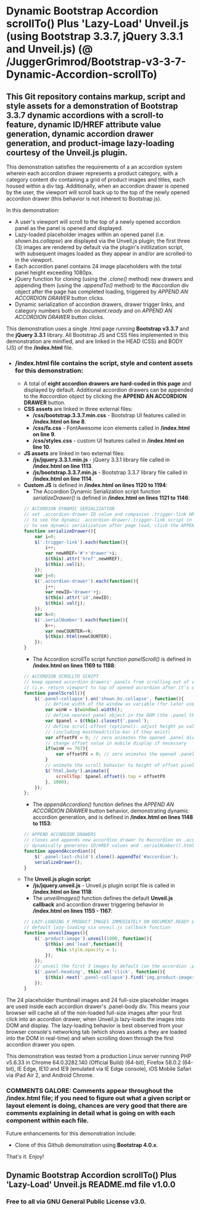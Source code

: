 # Dynamic Bootstrap Accordion scrollTo() Plus 'Lazy-Load' Unveil.js (using Bootstrap 3.3.7, jQuery 3.3.1 and Unveil.js)  (@ /JuggerGrimrod/Bootstrap-v3-3-7-Dynamic-Accordion-scrollTo)

## This Git repository contains markup, script and style assets for a demonstration of Bootstrap 3.3.7 dynamic accordions with a scroll-to feature, dynamic ID/HREF attribute value generation, dynamic accordion drawer generation, and product-image lazy-loading courtesy of the Unveil.js plugin.  

This demonstration satisfies the requirements of a an accordion system wherein each accordion drawer represents a product category, with a category content div containing a grid of product images and titles, each housed within a div tag.  Additionally, when an accordion drawer is opened by the user, the viewport will scroll back up to the top of the newly opened accordion drawer (this behavior is not inherent to Bootstrap js).

In this demonstration:
  * A user's viewport will scroll to the top of a newly opened accordion panel as the panel is opened and displayed.  
  * Lazy-loaded placeholder images within an opened panel (i.e. *shown.bs.collapse*) are displayed via the Unveil.js plugin; the first three (3) images are rendered by default via the plugin's initilization script, with subsequent images loaded as they appear in and/or are scrolled-to in the viewport.
  * Each accordion panel contains 24 image placeholders with the total panel height exceeding 1080px.    
  * jQuery function for cloning (using the *.clone()* method) new drawers and appending them (using the *.appendTo()* method) to the *#accordion* div object after the page has completed loading, triggered by *APPEND AN ACCORDION DRAWER* button clicks.
  * Dynamic serialization of accordion drawers, drawer trigger links, and category numbers both on *document.ready* and on *APPEND AN ACCORDION DRAWER* button clicks.

This demonstration uses a single .html page running **Bootstrap v3.3.7** and the **jQuery 3.3.1** library.  All Bootstrap JS and CSS files implemented in this demonstration are minified, and are linked in the HEAD (CSS) and BODY (JS) of the **/index.html** file.

* ### /index.html file contains the script, style and content assets for this demonstration:
  * A total of **eight accordion drawers are hard-coded in this page** and displayed by default.  Additional accordion drawers can be appended to the *#accordion* object by clicking the **APPEND AN ACCORDION DRAWER** button.  
  * **CSS assets** are linked in three external files:
    * **/css/bootstrap.3.3.7.min.css** - Bootstrap UI features called in **/index.html on line 8**.
    * **/css/fa.css** - FontAwesome icon elements called in **/index.html on line 9**.
    * **/css/styles.css** - custom UI features called in **/index.html on line 10**.
  * **JS assets** are linked in two external files:
    * **/js/jquery.3.3.1.min.js** - jQuery 3.3.1 library file called in **/index.html on line 1113**.
    * **/js/bootstrap.3.3.7.min.js** - Bootstrap 3.3.7 library file called in **/index.html on line 1114**.  
  * **Custom JS** is defined in **/index.html on lines 1120 to 1194**:
    * The Accordion Dynamic Serialization script function *serializeDrawer()* is defined in **/index.html on lines 1121 to 1146**:
    ```javascript
    // ACCORDION DYNAMIC SERIALIZATION
    // set .accordion-drawer ID value and companion .trigger-link HREF attribute value on document.ready
    // to see the dynamic .accordion-drawer/.trigger-link script in action, load this page in a browser
    // to see dynamic serialization after page load, click the APPEND EXTRA ACCORDION DRAWERS button
    function serializeDrawer(){
        var i=0;
        $('.trigger-link').each(function(){
            i++;
            var newHREF='#'+'drawer'+i;
            $(this).attr('href',newHREF);
            $(this).val(i);
        });
        var j=0;
        $('.accordion-drawer').each(function(){
            j++;
            var newID='drawer'+j;
            $(this).attr('id',newID);
            $(this).val(j);
        });
        var k=0;
        $('.serialNumber').each(function(){
            k++;
            var newCOUNTER=+k;
            $(this).html(newCOUNTER);
        });
    }
    ```    
    * The Accordion scrollTo script function *panelScroll()* is defined in **/index.html on lines 1169 to 1188**:
    ```javascript
    // ACCORDION SCROLLTO SCRIPT 
    // keep opened accordion drawers' panels from scrolling out of view through the top of the viewport 
    // (i.e. return viewport to top of opened accordion after it's contents are displayed)
    function panelScroll(){
        $('.panel-collapse').on('shown.bs.collapse', function(){
            // define width of the window as variable (for later use in mobile viewports)
            var winW = $(window).width();
            // define nearest panel object in the DOM (the .panel that'll be clicked open/displayed)
            var $panel = $(this).closest('.panel');
            // define scroll-offset (optional): adjust height px value to account for content above panel 
            // (including masthead/title-bar if they exist)
            var offsetPX = 0; // zero animates the opened .panel div to the top of the viewport
            // change offset value in mobile display if necessary 
            if(winW <= 767){
                var offsetPX = 0; // zero animates the opened .panel div to the top of the viewport
            }
            // animate the scroll behavior to height of offset pixel value, duration 1s
            $('html,body').animate({
                scrollTop: $panel.offset().top + offsetPX
            }, 1000);             
        });      
    };
    ```
    * The *appendAccordion()* function defines the *APPEND AN ACCORDION DRAWER* button behavior, demonstrating dynamic accordion generation, and is defined in **/index.html on lines 1148 to 1153**:
    ```javascript
    // APPEND ACCORDION DRAWERS
    // clones and appends new accordion drawer to #accordion on .accordionBtn button click 
    // dynamically generates ID/HREF values and .serialNumber().html() with serializeDrawer() callback
    function appendAccordion(){           
        $('.panel:last-child').clone().appendTo('#accordion');
        serializeDrawer();
    } 
    ```
  * The **Unveil.js plugin script**:
    * **/js/jquery.unveil.js** - Unveil.js plugin script file is called in **/index.html on line 1118**:
    * The *unveilImages()* function defines the default **Unveil.js callback** and accordion drawer triggering behavior in **/index.html on lines 1155 - 1167**:
    ```javascript
    // LAZY-LOADING X PRODUCT IMAGES IMMEDIATELY ON DOCUMENT.READY USING UNVEIL.JS
    // default lazy-loading via unveil.js callback function 
    function unveilImages(){
        $('.product-image').unveil(1000, function(){
            $(this).on('load',function(){
                this.style.opacity = 1;
            });
        });
        // unveil the first 3 images by default (on the accordion .panel-heading click/'open' event)
        $('.panel-heading', this).on('click', function(){
            $(this).next('.panel-collapse').find('img.product-image:lt(3)').trigger('unveil');
        });
    }
    ```

The 24 placeholder thumbnail images and 24 full-size placeholder images are used inside each accordion drawer's .panel-body div.  This means your browser will cache all of the non-loaded full-size images after your first click into an accordion drawer, when Unveil.js lazy-loads the images into DOM and display.  The lazy-loading behavior is best observed from your browser console's networking tab (which shows assets a they are loaded into the DOM in real-time) and when scrolling down through the first accordion drawer you open.

This demonstration was tested from a production Linux server running PHP v5.6.33 in Chrome 64.0.3282.140 (Official Build) (64-bit), Firefox 58.0.2 (64-bit), IE Edge, IE10 and IE9 (emulated via IE Edge console), iOS Mobile Safari via iPad Air 2, and Android Chrome.

### COMMENTS GALORE: Comments appear throughout the **/index.html** file; if you need to figure out what a given script or layout element is doing, chances are very good that there are comments explaining in detail what is going on with each component within each file.

Future enhancements for this demonstration include:
  
  * Clone of this Github demonstration using **Bootstrap 4.0.x**.

That's it.  Enjoy!

## Dynamic Bootstrap Accordion scrollTo() Plus 'Lazy-Load' Unveil.js README.md file v1.0.0 

### Free to all via GNU General Public License v3.0.

